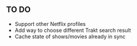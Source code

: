 TO DO
-----
* Support other Netflix profiles
* Add way to choose different Trakt search result
* Cache state of shows/movies already in sync
